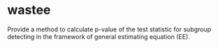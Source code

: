 # wastee
Provide a method to calculate p-value of the test statistic for subgroup detecting in the framework of general estimating equation (EE).
